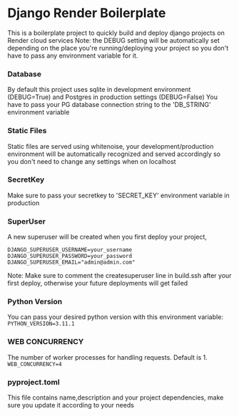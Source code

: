 # Django Render Boilerplate
This is a boilerplate project to quickly build and deploy django projects on Render cloud services
Note: the DEBUG setting will be automatically set depending on the place you're running/deploying your project so you don't have to pass any environment variable for it.
### Database
By default this project uses sqlite in development environment (DEBUG=True) and Postgres in production settings (DEBUG=False)
You have to pass your PG database connection string to the 'DB_STRING' environment variable
### Static Files
Static files are served using whitenoise, your development/production environment will be automatically recognized and served accordingly so you don't need to change any settings when on localhost
### SecretKey
Make sure to pass your secretkey to 'SECRET_KEY' environment variable in production
### SuperUser
A new superuser will be created when you first deploy your project, 

```
DJANGO_SUPERUSER_USERNAME=your_username
DJANGO_SUPERUSER_PASSWORD=your_password 
DJANGO_SUPERUSER_EMAIL="admin@admin.com"
```
Note: Make sure to comment the createsuperuser line in build.ssh after your first deploy, otherwise your future deployments will get failed
### Python Version
You can pass your desired python version with this environment variable:
```PYTHON_VERSION=3.11.1```

### WEB CONCURRENCY
The number of worker processes for handling requests. Default is 1.
```WEB_CONCURRENCY=4```

### pyproject.toml
This file contains name,description and your project dependencies, make sure you update it according to your needs

